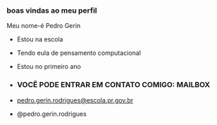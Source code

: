 ### boas vindas ao meu perfil

Meu nome-é Pedro Gerin

- Estou na escola
- Tendo eula de pensamento computacional
- Estou no primeiro ano
- ### VOCẼ PODE ENTRAR EM CONTATO COMIGO: MAILBOX

- pedro.gerin.rodrigues@escola.pr.gov.br
- @pedro.gerin.rodrigues
